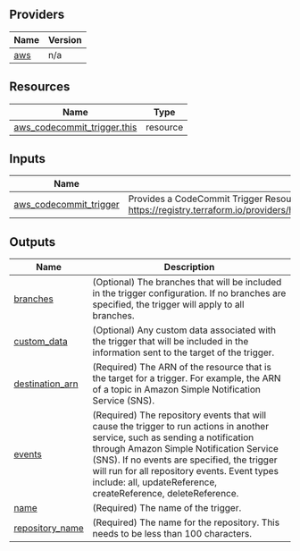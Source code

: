 <!-- BEGIN_TF_DOCS -->


## Providers

| Name | Version |
|------|---------|
| <a name="provider_aws"></a> [aws](#provider\_aws) | n/a |

## Resources

| Name | Type |
|------|------|
| [aws_codecommit_trigger.this](https://registry.terraform.io/providers/hashicorp/aws/latest/docs/resources/codecommit_trigger) | resource |

## Inputs

| Name | Description | Type | Default | Required |
|------|-------------|------|---------|:--------:|
| <a name="input_aws_codecommit_trigger"></a> [aws\_codecommit\_trigger](#input\_aws\_codecommit\_trigger) | Provides a CodeCommit Trigger Resource. aws\_codecommit\_trigger, see https://registry.terraform.io/providers/hashicorp/aws/latest/docs/resources/codecommit_trigger | `any` | `null` | no |

## Outputs

| Name | Description |
|------|-------------|
| <a name="output_branches"></a> [branches](#output\_branches) | (Optional) The branches that will be included in the trigger configuration. If no branches are specified, the trigger will apply to all branches. |
| <a name="output_custom_data"></a> [custom\_data](#output\_custom\_data) | (Optional) Any custom data associated with the trigger that will be included in the information sent to the target of the trigger. |
| <a name="output_destination_arn"></a> [destination\_arn](#output\_destination\_arn) | (Required) The ARN of the resource that is the target for a trigger. For example, the ARN of a topic in Amazon Simple Notification Service (SNS). |
| <a name="output_events"></a> [events](#output\_events) | (Required) The repository events that will cause the trigger to run actions in another service, such as sending a notification through Amazon Simple Notification Service (SNS). If no events are specified, the trigger will run for all repository events. Event types include: all, updateReference, createReference, deleteReference. |
| <a name="output_name"></a> [name](#output\_name) | (Required) The name of the trigger. |
| <a name="output_repository_name"></a> [repository\_name](#output\_repository\_name) | (Required) The name for the repository. This needs to be less than 100 characters. |
<!-- END_TF_DOCS -->